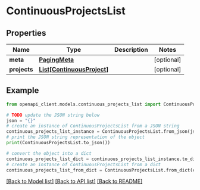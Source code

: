 # ContinuousProjectsList


## Properties

Name | Type | Description | Notes
------------ | ------------- | ------------- | -------------
**meta** | [**PagingMeta**](PagingMeta.md) |  | [optional] 
**projects** | [**List[ContinuousProject]**](ContinuousProject.md) |  | [optional] 

## Example

```python
from openapi_client.models.continuous_projects_list import ContinuousProjectsList

# TODO update the JSON string below
json = "{}"
# create an instance of ContinuousProjectsList from a JSON string
continuous_projects_list_instance = ContinuousProjectsList.from_json(json)
# print the JSON string representation of the object
print(ContinuousProjectsList.to_json())

# convert the object into a dict
continuous_projects_list_dict = continuous_projects_list_instance.to_dict()
# create an instance of ContinuousProjectsList from a dict
continuous_projects_list_from_dict = ContinuousProjectsList.from_dict(continuous_projects_list_dict)
```
[[Back to Model list]](../README.md#documentation-for-models) [[Back to API list]](../README.md#documentation-for-api-endpoints) [[Back to README]](../README.md)


